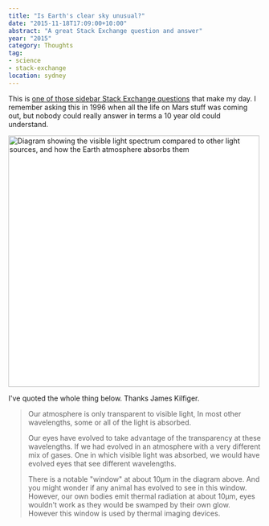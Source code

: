 ```yaml
---
title: "Is Earth's clear sky unusual?"
date: "2015-11-18T17:09:00+10:00"
abstract: "A great Stack Exchange question and answer"
year: "2015"
category: Thoughts
tag:
- science
- stack-exchange
location: sydney
---
```

This is <a href="https://astronomy.stackexchange.com/questions/12531/is-earth-unique-in-its-fairly-clear-atmosphere">one of those sidebar Stack Exchange questions</a> that make my day. I remember asking this in 1996 when all the life on Mars stuff was coming out, but nobody could really answer in terms a 10 year old could understand.

<p><img src="https://rubenerd.com/files/2015/wvref.png" alt="Diagram showing the visible light spectrum compared to other light sources, and how the Earth atmosphere absorbs them" style="width:500px; background:white" /></p>

I've quoted the whole thing below. Thanks James Kilfiger.

> Our atmosphere is only transparent to visible light, In most other wavelengths, some or all of the light is absorbed.
>
> Our eyes have evolved to take advantage of the transparency at these wavelengths. If we had evolved in an atmosphere with a very different mix of gases. One in which visible light was absorbed, we would have evolved eyes that see different wavelengths.
>
>There is a notable "window" at about 10μm in the diagram above. And you might wonder if any animal has evolved to see in this window. However, our own bodies emit thermal radiation at about 10μm, eyes wouldn't work as they would be swamped by their own glow. However this window is used by thermal imaging devices.

